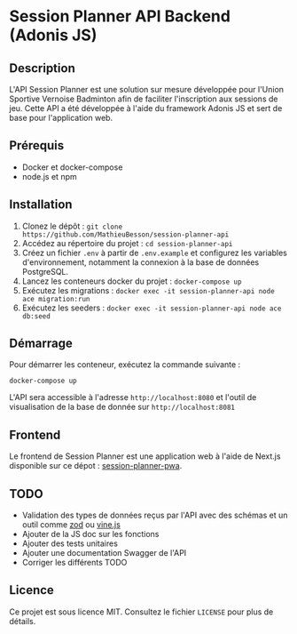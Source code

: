 # Session Planner API Backend (Adonis JS)

## Description

L'API Session Planner est une solution sur mesure développée pour l'Union Sportive Vernoise Badminton afin de faciliter l'inscription aux sessions de jeu. Cette API a été développée à l'aide du framework Adonis JS et sert de base pour l'application web.

## Prérequis

- Docker et docker-compose
- node.js et npm

## Installation

1. Clonez le dépôt : `git clone https://github.com/MathieuBesson/session-planner-api`
2. Accédez au répertoire du projet : `cd session-planner-api`
4. Créez un fichier `.env` à partir de `.env.example` et configurez les variables d'environnement, notamment la connexion à la base de données PostgreSQL.
3. Lancez les conteneurs docker du projet : `docker-compose up`
5. Exécutez les migrations : `docker exec -it session-planner-api node ace migration:run`
5. Exécutez les seeders : `docker exec -it session-planner-api node ace db:seed`

## Démarrage

Pour démarrer les conteneur, exécutez la commande suivante :

```shell
docker-compose up
```

L'API sera accessible à l'adresse `http://localhost:8080` et l'outil de visualisation de la base de donnée sur `http://localhost:8081`

## Frontend

Le frontend de Session Planner est une application web à l'aide de Next.js disponible sur ce dépot : [session-planner-pwa](https://github.com/MathieuBesson/session-planner-pwa).

## TODO 

- Validation des types de données reçus par l'API avec des schémas et un outil comme [zod](https://zod.dev/) ou [vine.js](https://vinejs.dev)
- Ajouter de la JS doc sur les fonctions
- Ajouter des tests unitaires
- Ajouter une documentation Swagger de l'API
- Corriger les différents TODO 

## Licence

Ce projet est sous licence MIT. Consultez le fichier `LICENSE` pour plus de détails.
